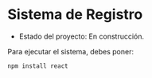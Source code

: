 <!--Markdown -->
<h1>Sistema de Registro</h1>

- Estado del proyecto: En construcción.

Para ejecutar el sistema, debes poner: 

```npm install react```
